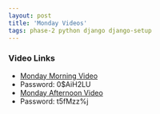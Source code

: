 ```yaml
---
layout: post
title: 'Monday Videos'
tags: phase-2 python django django-setup
---
```


### Video Links
- [Monday Morning Video](https://us02web.zoom.us/rec/share/A0UfFLEhUR5M7KtxpjgOsUxWc_jsmKKiJBUpYQ0OgAIDnTy5v8FzewwQqVymPlj4.VXrJe5ag-k1uGDsZ)
 - Password: 0$AiH2LU
- [Monday Afternoon Video](https://us02web.zoom.us/rec/share/o2ZVlUWKzfTk4hhZwLmnWRSquKsEgR2PSugtrhPxrjznoBWLWobZrf-zlON9-Ca1.gTK4wnMWj6m4rTuM)
 - Password: t5fMzz%j

